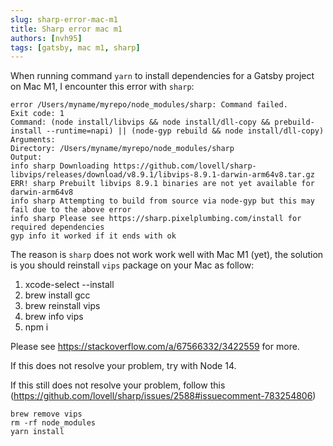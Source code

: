 ```yaml
---
slug: sharp-error-mac-m1
title: Sharp error mac m1
authors: [nvh95]
tags: [gatsby, mac m1, sharp]
---
```


When running command `yarn` to install dependencies for a Gatsby project on Mac M1, I encounter this error with `sharp`:

<!--truncate-->

```
error /Users/myname/myrepo/node_modules/sharp: Command failed.
Exit code: 1
Command: (node install/libvips && node install/dll-copy && prebuild-install --runtime=napi) || (node-gyp rebuild && node install/dll-copy)
Arguments:
Directory: /Users/myname/myrepo/node_modules/sharp
Output:
info sharp Downloading https://github.com/lovell/sharp-libvips/releases/download/v8.9.1/libvips-8.9.1-darwin-arm64v8.tar.gz
ERR! sharp Prebuilt libvips 8.9.1 binaries are not yet available for darwin-arm64v8
info sharp Attempting to build from source via node-gyp but this may fail due to the above error
info sharp Please see https://sharp.pixelplumbing.com/install for required dependencies
gyp info it worked if it ends with ok
```

The reason is `sharp` does not work work well with Mac M1 (yet), the solution is you should reinstall `vips` package on your Mac as follow:

1. xcode-select --install
1. brew install gcc
1. brew reinstall vips
1. brew info vips
1. npm i

Please see https://stackoverflow.com/a/67566332/3422559 for more.

If this does not resolve your problem, try with Node 14.

If this still does not resolve your problem, follow this (https://github.com/lovell/sharp/issues/2588#issuecomment-783254806)

```
brew remove vips
rm -rf node_modules
yarn install
```
